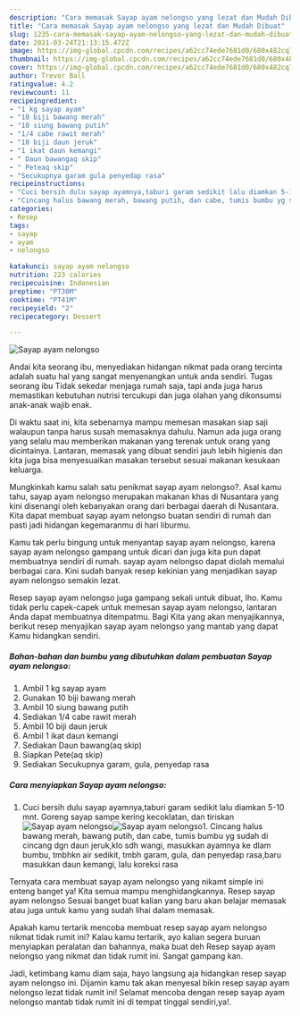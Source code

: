 ```yaml
---
description: "Cara memasak Sayap ayam nelongso yang lezat dan Mudah Dibuat"
title: "Cara memasak Sayap ayam nelongso yang lezat dan Mudah Dibuat"
slug: 1235-cara-memasak-sayap-ayam-nelongso-yang-lezat-dan-mudah-dibuat
date: 2021-03-24T21:13:15.472Z
image: https://img-global.cpcdn.com/recipes/a62cc74ede7681d0/680x482cq70/sayap-ayam-nelongso-foto-resep-utama.jpg
thumbnail: https://img-global.cpcdn.com/recipes/a62cc74ede7681d0/680x482cq70/sayap-ayam-nelongso-foto-resep-utama.jpg
cover: https://img-global.cpcdn.com/recipes/a62cc74ede7681d0/680x482cq70/sayap-ayam-nelongso-foto-resep-utama.jpg
author: Trevor Ball
ratingvalue: 4.2
reviewcount: 11
recipeingredient:
- "1 kg sayap ayam"
- "10 biji bawang merah"
- "10 siung bawang putih"
- "1/4 cabe rawit merah"
- "10 biji daun jeruk"
- "1 ikat daun kemangi"
- " Daun bawangaq skip"
- " Peteaq skip"
- "Secukupnya garam gula penyedap rasa"
recipeinstructions:
- "Cuci bersih dulu sayap ayamnya,taburi garam sedikit lalu diamkan 5-10 mnt. Goreng sayap sampe kering kecoklatan, dan tiriskan"
- "Cincang halus bawang merah, bawang putih, dan cabe, tumis bumbu yg sudah di cincang dgn daun jeruk,klo sdh wangi, masukkan ayamnya ke dlam bumbu, tmbhkn air sedikit, tmbh garam, gula, dan penyedap rasa,baru masukkan daun kemangi, lalu koreksi rasa"
categories:
- Resep
tags:
- sayap
- ayam
- nelongso

katakunci: sayap ayam nelongso 
nutrition: 223 calories
recipecuisine: Indonesian
preptime: "PT30M"
cooktime: "PT41M"
recipeyield: "2"
recipecategory: Dessert

---
```



![Sayap ayam nelongso](https://img-global.cpcdn.com/recipes/a62cc74ede7681d0/680x482cq70/sayap-ayam-nelongso-foto-resep-utama.jpg)

Andai kita seorang ibu, menyediakan hidangan nikmat pada orang tercinta adalah suatu hal yang sangat menyenangkan untuk anda sendiri. Tugas seorang ibu Tidak sekedar menjaga rumah saja, tapi anda juga harus memastikan kebutuhan nutrisi tercukupi dan juga olahan yang dikonsumsi anak-anak wajib enak.

Di waktu  saat ini, kita sebenarnya mampu memesan masakan siap saji walaupun tanpa harus susah memasaknya dahulu. Namun ada juga orang yang selalu mau memberikan makanan yang terenak untuk orang yang dicintainya. Lantaran, memasak yang dibuat sendiri jauh lebih higienis dan kita juga bisa menyesuaikan masakan tersebut sesuai makanan kesukaan keluarga. 



Mungkinkah kamu salah satu penikmat sayap ayam nelongso?. Asal kamu tahu, sayap ayam nelongso merupakan makanan khas di Nusantara yang kini disenangi oleh kebanyakan orang dari berbagai daerah di Nusantara. Kita dapat membuat sayap ayam nelongso buatan sendiri di rumah dan pasti jadi hidangan kegemaranmu di hari liburmu.

Kamu tak perlu bingung untuk menyantap sayap ayam nelongso, karena sayap ayam nelongso gampang untuk dicari dan juga kita pun dapat membuatnya sendiri di rumah. sayap ayam nelongso dapat diolah memalui berbagai cara. Kini sudah banyak resep kekinian yang menjadikan sayap ayam nelongso semakin lezat.

Resep sayap ayam nelongso juga gampang sekali untuk dibuat, lho. Kamu tidak perlu capek-capek untuk memesan sayap ayam nelongso, lantaran Anda dapat membuatnya ditempatmu. Bagi Kita yang akan menyajikannya, berikut resep menyajikan sayap ayam nelongso yang mantab yang dapat Kamu hidangkan sendiri.

<!--inarticleads1-->

##### Bahan-bahan dan bumbu yang dibutuhkan dalam pembuatan Sayap ayam nelongso:

1. Ambil 1 kg sayap ayam
1. Gunakan 10 biji bawang merah
1. Ambil 10 siung bawang putih
1. Sediakan 1/4 cabe rawit merah
1. Ambil 10 biji daun jeruk
1. Ambil 1 ikat daun kemangi
1. Sediakan  Daun bawang(aq skip)
1. Siapkan  Pete(aq skip)
1. Sediakan Secukupnya garam, gula, penyedap rasa




<!--inarticleads2-->

##### Cara menyiapkan Sayap ayam nelongso:

1. Cuci bersih dulu sayap ayamnya,taburi garam sedikit lalu diamkan 5-10 mnt. Goreng sayap sampe kering kecoklatan, dan tiriskan
<img src="https://img-global.cpcdn.com/steps/d1dc381893a629d2/160x128cq70/sayap-ayam-nelongso-langkah-memasak-1-foto.jpg" alt="Sayap ayam nelongso"><img src="https://img-global.cpcdn.com/steps/a141c1f8cf2f9b30/160x128cq70/sayap-ayam-nelongso-langkah-memasak-1-foto.jpg" alt="Sayap ayam nelongso">1. Cincang halus bawang merah, bawang putih, dan cabe, tumis bumbu yg sudah di cincang dgn daun jeruk,klo sdh wangi, masukkan ayamnya ke dlam bumbu, tmbhkn air sedikit, tmbh garam, gula, dan penyedap rasa,baru masukkan daun kemangi, lalu koreksi rasa




Ternyata cara membuat sayap ayam nelongso yang nikamt simple ini enteng banget ya! Kita semua mampu menghidangkannya. Resep sayap ayam nelongso Sesuai banget buat kalian yang baru akan belajar memasak atau juga untuk kamu yang sudah lihai dalam memasak.

Apakah kamu tertarik mencoba membuat resep sayap ayam nelongso nikmat tidak rumit ini? Kalau kamu tertarik, ayo kalian segera buruan menyiapkan peralatan dan bahannya, maka buat deh Resep sayap ayam nelongso yang nikmat dan tidak rumit ini. Sangat gampang kan. 

Jadi, ketimbang kamu diam saja, hayo langsung aja hidangkan resep sayap ayam nelongso ini. Dijamin kamu tak akan menyesal bikin resep sayap ayam nelongso lezat tidak rumit ini! Selamat mencoba dengan resep sayap ayam nelongso mantab tidak rumit ini di tempat tinggal sendiri,ya!.

